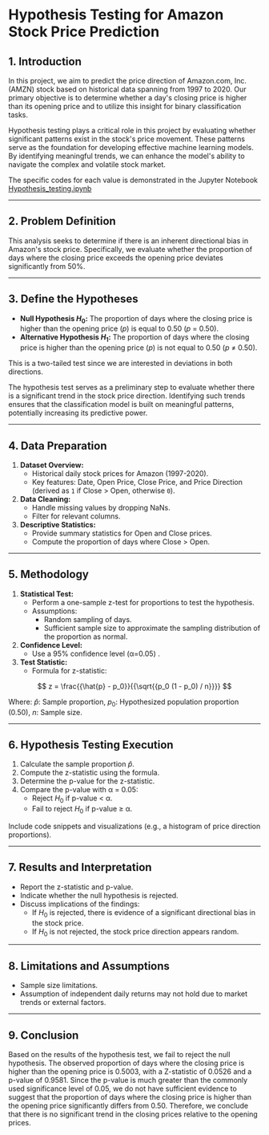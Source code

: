 # Hypothesis Testing for Amazon Stock Price Prediction

## **1. Introduction**
In this project, we aim to predict the price direction of Amazon.com, Inc. (AMZN) stock based on historical data spanning from 1997 to 2020. Our primary objective is to determine whether a day's closing price is higher than its opening price and to utilize this insight for binary classification tasks.

Hypothesis testing plays a critical role in this project by evaluating whether significant patterns exist in the stock's price movement. These patterns serve as the foundation for developing effective machine learning models. By identifying meaningful trends, we can enhance the model's ability to navigate the complex and volatile stock market.

The specific codes for each value is demonstrated in the Jupyter Notebook [Hypothesis_testing.ipynb](https://github.com/hanh-analytics/Stock-Price-Direction/blob/d36fd13eeac1ce27aeb7b8d59c052a73d1f12694/notebooks/hypothesis_testing.ipynb)

---

## **2. Problem Definition**
This analysis seeks to determine if there is an inherent directional bias in Amazon's stock price. Specifically, we evaluate whether the proportion of days where the closing price exceeds the opening price deviates significantly from 50%.

---

## **3. Define the Hypotheses**
- **Null Hypothesis $H_0$:** The proportion of days where the closing price is higher than the opening price (*p*) is equal to 0.50 (*p* = 0.50).
- **Alternative Hypothesis $H_1$:** The proportion of days where the closing price is higher than the opening price (*p*) is not equal to 0.50 (*p* ≠ 0.50).

This is a two-tailed test since we are interested in deviations in both directions. 

The hypothesis test serves as a preliminary step to evaluate whether there is a significant trend in the stock price direction. Identifying such trends ensures that the classification model is built on meaningful patterns, potentially increasing its predictive power.

---

## **4. Data Preparation**
1. **Dataset Overview:**
   - Historical daily stock prices for Amazon (1997-2020).
   - Key features: Date, Open Price, Close Price, and Price Direction (derived as `1` if Close > Open, otherwise `0`).
2. **Data Cleaning:**
   - Handle missing values by dropping NaNs.
   - Filter for relevant columns.
3. **Descriptive Statistics:**
   - Provide summary statistics for Open and Close prices.
   - Compute the proportion of days where Close > Open.

---

## **5. Methodology**
1. **Statistical Test:**
   - Perform a one-sample z-test for proportions to test the hypothesis.
   - Assumptions:
     - Random sampling of days.
     - Sufficient sample size to approximate the sampling distribution of the proportion as normal.
2. **Confidence Level:**
   - Use a 95% confidence level (α=0.05) .
3. **Test Statistic:**
   - Formula for z-statistic:
     
$$
z = \frac{{\hat{p} - p_0}}{{\sqrt{{p_0 (1 - p_0) / n}}}}
$$

Where:
$\hat{p}$: Sample proportion, $p_0$: Hypothesized population proportion (0.50), $n$: Sample size.

---

## **6. Hypothesis Testing Execution**
1. Calculate the sample proportion $\hat{p}$.
2. Compute the z-statistic using the formula.
3. Determine the p-value for the z-statistic.
4. Compare the p-value with α = 0.05:
   - Reject $H_0$ if p-value < α.
   - Fail to reject $H_0$ if p-value ≥ α.

Include code snippets and visualizations (e.g., a histogram of price direction proportions).

---

## **7. Results and Interpretation**
- Report the z-statistic and p-value.
- Indicate whether the null hypothesis is rejected.
- Discuss implications of the findings:
  - If $H_0$ is rejected, there is evidence of a significant directional bias in the stock price.
  - If $H_0$ is not rejected, the stock price direction appears random.

---

## **8. Limitations and Assumptions**
- Sample size limitations.
- Assumption of independent daily returns may not hold due to market trends or external factors.

---

## **9. Conclusion**

Based on the results of the hypothesis test, we fail to reject the null hypothesis. The observed proportion of days where the closing price is higher than the opening price is 0.5003, with a Z-statistic of 0.0526 and a p-value of 0.9581. Since the p-value is much greater than the commonly used significance level of 0.05, we do not have sufficient evidence to suggest that the proportion of days where the closing price is higher than the opening price significantly differs from 0.50. Therefore, we conclude that there is no significant trend in the closing prices relative to the opening prices.
